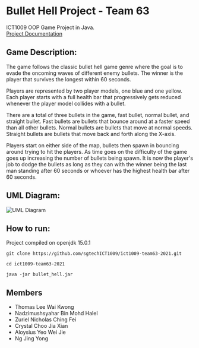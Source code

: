 
# Bullet Hell Project - Team 63

ICT1009 OOP Game Project in Java.\
[Project Documentation](https://github.com/thomaslwk/ICT1009/blob/main/java_project/docs/Projectdes.md)

## Game Description: 
The game follows the classic bullet hell game genre where the goal is to evade the oncoming waves of different enemy bullets. The winner is the player that survives the longest within 60 seconds. 

Players are represented by two player models, one blue and one yellow. Each player starts with a full health bar that progressively gets reduced whenever the player model collides with a bullet.

There are a total of three bullets in the game, fast bullet, normal bullet, and straight bullet. Fast bullets are bullets that bounce around at a faster speed than all other bullets. Normal bullets are bullets that move at normal speeds. Straight bullets are bullets that move back and forth along the X-axis. 

Players start on either side of the map, bullets then spawn in bouncing around trying to hit the players. As time goes on the difficulty of the game goes up increasing the number of bullets being spawn. It is now the player's job to dodge the bullets as long as they can with the winner being the last man standing after 60 seconds or whoever has the highest health bar after 60 seconds.



## UML Diagram:
![UML Diagram](https://user-images.githubusercontent.com/26267783/109408773-ae05ca80-79c7-11eb-95b4-e354c707b1b5.png)


## How to run: 
Project compiled on openjdk 15.0.1

```
git clone https://github.com/sgtechICT1009/ict1009-team63-2021.git

cd ict1009-team63-2021

java -jar bullet_hell.jar
```

## Members 
* Thomas Lee Wai Kwong 
* Nadzimushsyahar Bin Mohd Halel 
* Zuriel Nicholas Ching Fei 
* Crystal Choo Jia Xian 
* Aloysius Yeo Wei Jie 
* Ng Jing Yong 
